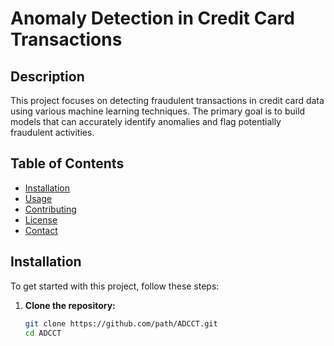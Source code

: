# Anomaly Detection in Credit Card Transactions

## Description

This project focuses on detecting fraudulent transactions in credit card data using various machine learning techniques. The primary goal is to build models that can accurately identify anomalies and flag potentially fraudulent activities.

## Table of Contents

- [Installation](#installation)
- [Usage](#usage)
- [Contributing](#contributing)
- [License](#license)
- [Contact](#contact)

## Installation

To get started with this project, follow these steps:

1. **Clone the repository:**

   ```sh
   git clone https://github.com/path/ADCCT.git
   cd ADCCT
